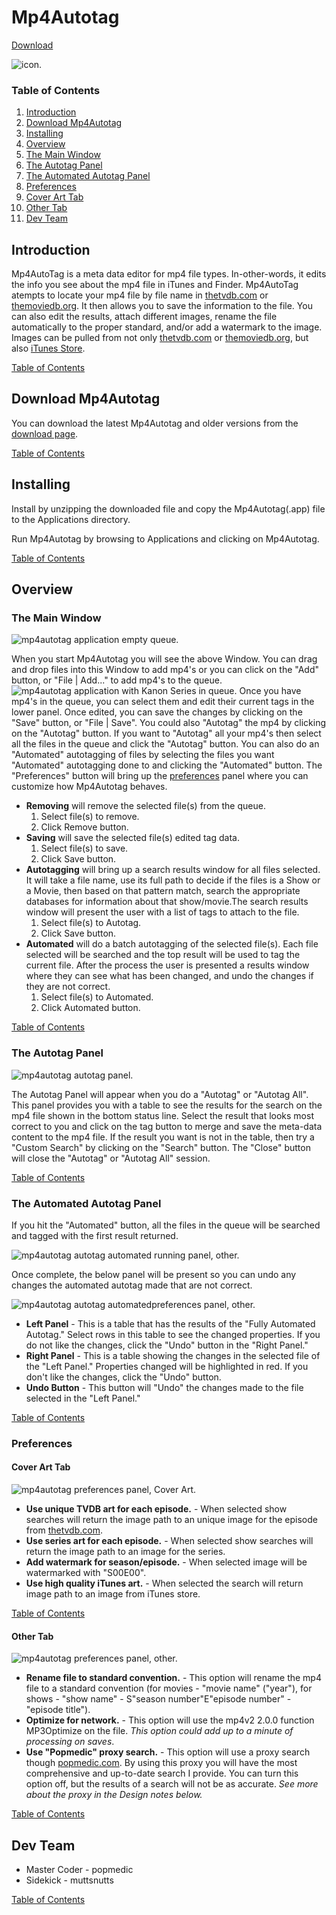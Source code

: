 # Mp4Autotag #

[Download](https://github.com/popmedic/mp4autotag/wiki/download)

![icon.](http://www.popmedic.com/images/mp4autotag_icon_32.png) 

### Table of Contents ###
1. [Introduction](#introduction)
2. [Download Mp4Autotag](#download-mp4autotag) 
3. [Installing](#installing)
4. [Overview](#overview)
5. [The Main Window](#the-main-window) 
6. [The Autotag Panel](#the-autotag-panel) 
7. [The Automated Autotag Panel](#the-automated-autotag-panel)
8. [Preferences](#preferences)
9. [Cover Art Tab](#cover-art-tab)
10. [Other Tab](#other-tab)
11. [Dev Team](#dev-team)

## Introduction ##
Mp4AutoTag is a meta data editor for mp4 file types.  In-other-words, it edits the info you see about the mp4 file in iTunes and Finder.  Mp4AutoTag atempts to locate your mp4 file by file name in [thetvdb.com](http://thetvdb.com) or [themoviedb.org](http://www.themoviedb.org).  It then allows you to save the information to the file.  You can also edit the results, attach different images, rename the file automatically to the proper standard, and/or add a watermark to the image. Images can be pulled from not only [thetvdb.com](http://thetvdb.com) or [themoviedb.org](http://www.themoviedb.org), but also [iTunes Store](http://www.apple.com/itunes/).

[Table of Contents](#table-of-contents)

## Download Mp4Autotag ##

You can download the latest Mp4Autotag and older versions from the [download page](https://github.com/popmedic/mp4autotag/wiki/download).

[Table of Contents](#table-of-contents)

## Installing ##

Install by unzipping the downloaded file and copy the Mp4Autotag(.app) file to the Applications directory.

Run Mp4Autotag by browsing to Applications and clicking on Mp4Autotag.

[Table of Contents](#table-of-contents)

## Overview ##

### The Main Window ###

![mp4autotag application empty queue.](http://www.popmedic.com/images/mp4autotag_empty.png)

When you start Mp4Autotag you will see the above Window.  You can drag and drop files into this Window to add mp4's or you can click on the "Add" button, or "File | Add..." to add mp4's to the queue.
![mp4autotag application with Kanon Series in queue.](http://www.popmedic.com/images/mp4autotag_kanon.png)
Once you have mp4's in the queue, you can select them and edit their current tags in the lower panel.  Once edited, you can save the changes by clicking on the "Save" button, or "File | Save".  You could also "Autotag" the mp4 by clicking on the "Autotag" button. If you want to "Autotag" all your mp4's then select all the files in the queue and click the "Autotag" button.  You can also do an "Automated" autotagging of files by selecting the files you want "Automated" autotagging done to and clicking the "Automated" button.  The "Preferences" button will bring up the [preferences](#preferences) panel where you can customize how Mp4Autotag behaves.
* **Removing**
	 will remove the selected file(s) from the queue.
	1. Select file(s) to remove.
	2. Click Remove button.
* **Saving**
	 will save the selected file(s) edited tag data.
	1. Select file(s) to save.
	2. Click Save button.
* **Autotagging**
	 will bring up a search results window for all files selected.  
	It will take a file name, use its full path to decide if the files is a 
	Show or a Movie, then based on that pattern match, search the appropriate 
	databases for information about that show/movie.The search results window will 
	present the user with a list of tags to attach to the file.
	1. Select file(s) to Autotag.
	2. Click Save button.
* **Automated**
	 will do a batch autotagging of the selected file(s).  Each file selected
	will be searched and the top result will be used to tag the current file.  After the process
	the user is presented a results window where they can see what has been changed, and undo the 
	changes if they are not correct.
	1. Select file(s) to Automated.
	2. Click Automated button.

[Table of Contents](#table-of-contents)

### The Autotag Panel ###

![mp4autotag autotag panel.](http://www.popmedic.com/images/mp4autotag_autotagwnd.png)

The Autotag Panel will appear when you do a "Autotag" or "Autotag All".  This panel provides you with a table to see the results for the search on the mp4 file shown in the bottom status line.  Select the result that looks most correct to you and click on the tag button to merge and save the meta-data content to the mp4 file.  If the result you want is not in the table, then try a "Custom Search" by clicking on the "Search" button.  The "Close" button will close the "Autotag" or "Autotag All" session. 

[Table of Contents](#table-of-contents)

### The Automated Autotag Panel ###

If you hit the "Automated" button, all the files in the queue will be searched and tagged with the first result returned.  

![mp4autotag autotag automated running panel, other.](http://www.popmedic.com/images/mp4autotag_automated_autotagwnd_running.png)

Once complete, the below panel will be present so you can undo any changes the automated autotag made that are not correct.

![mp4autotag autotag automatedpreferences panel, other.](http://www.popmedic.com/images/mp4autotag_automated_autotagwnd.png) 

* **Left Panel** - This is a table that has the results of the "Fully Automated Autotag."  Select rows in this table to see the changed properties.  If you do not like the changes, click the "Undo" button in the "Right Panel."
* **Right Panel** - This is a table showing the changes in the selected file of the "Left Panel."  Properties changed will be highlighted in red.  If you don't like the changes, click the "Undo" button. 
* **Undo Button** - This button will "Undo" the changes made to the file selected in the "Left Panel."

[Table of Contents](#table-of-contents)

### Preferences ###

#### Cover Art Tab ####

![mp4autotag preferences panel, Cover Art.](http://www.popmedic.com/images/mp4autotag_preferences_ca.png)

* **Use unique TVDB art for each episode.** - When selected show searches will return the image path to an unique image for the episode from [thetvdb.com](http://www.thetvdb.com).
* **Use series art for each episode.** - When selected show searches will return the image path to an image for the series.
* **Add watermark for season/episode.** - When selected image will be watermarked with "S00E00".
* **Use high quality iTunes art.** - When selected the search will return image path to an image from iTunes store. 

[Table of Contents](#table-of-contents)

#### Other Tab ####

![mp4autotag preferences panel, other.](http://www.popmedic.com/images/mp4autotag_preferences_other.png) 

* **Rename file to standard convention.** - This option will rename the mp4 file to a standard convention (for movies - "movie name" ("year"), for shows - "show name" - S"season number"E"episode number" - "episode title").
* **Optimize for network.** - This option will use the mp4v2 2.0.0 function MP3Optimize on the file.  _This option could add up to a minute of processing on saves_.
* **Use "Popmedic" proxy search.** - This option will use a proxy search though [popmedic.com](http://www.popmedic.com/cgi/mp4autotag_cgi.rb).  By using this proxy you will have the most comprehensive and up-to-date search I provide.  You can turn this option off, but the results of a search will not be as accurate.  _See more about the proxy in the Design notes below._ 

[Table of Contents](#table-of-contents)

## Dev Team ##

* Master Coder - popmedic  
* Sidekick - muttsnutts

[Table of Contents](#table-of-contents)
